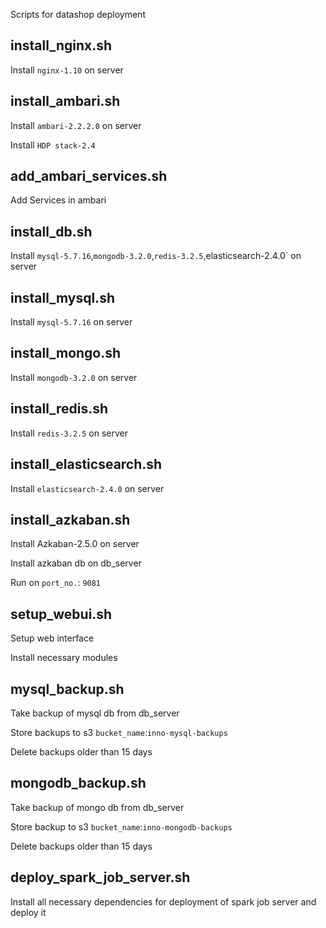 Scripts for datashop deployment

## install_nginx.sh
Install `nginx-1.10` on server


## install_ambari.sh
Install `ambari-2.2.2.0` on server

Install `HDP stack-2.4`

## add_ambari_services.sh
Add Services in ambari

## install_db.sh
Install `mysql-5.7.16`,`mongodb-3.2.0`,`redis-3.2.5`,elasticsearch-2.4.0` on server

## install_mysql.sh
Install `mysql-5.7.16` on server
	
## install_mongo.sh
Install `mongodb-3.2.0` on server
	
## install_redis.sh
Install `redis-3.2.5` on server
	
## install_elasticsearch.sh
Install `elasticsearch-2.4.0` on server
	
## install_azkaban.sh
Install Azkaban-2.5.0 on server

Install azkaban db on db_server

Run on `port_no.`: `9081`

## setup_webui.sh
Setup web interface

Install necessary modules

## mysql_backup.sh
Take backup of mysql db from db_server

Store backups to s3 `bucket_name`:`inno-mysql-backups`

Delete backups older than 15 days

## mongodb_backup.sh
Take backup of mongo db from db_server

Store backup to s3 `bucket_name`:`inno-mongodb-backups`


Delete backups older than 15 days

## deploy_spark_job_server.sh
Install all necessary dependencies for deployment of spark job server and deploy it

